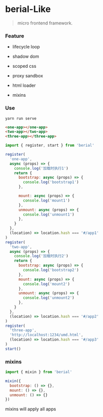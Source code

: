 # berial-Like

> micro frontend framework.

### Feature

- lifecycle loop

- shadow dom

- scoped css

- proxy sandbox

- html loader

- mixins

### Use

```shell
yarn run serve
```

```html
<one-app></one-app>
<two-app></two-app>
<three-app></three-app>
```

```js
import { register, start } from 'berial'

register(
  'one-app',
  async (props) => {
    console.log('加载时执行1')
    return {
      bootstrap: async (props) => {
        console.log('bootstrap1')
      },

      mount: async (props) => {
        console.log('mount1')
      },
      unmount: async (props) => {
        console.log('unmount1')
      },
    }
  },
  (location) => location.hash === '#/app1'
)
register(
  'two-app',
  async (props) => {
    console.log('加载时执行2')
    return {
      bootstrap: async (props) => {
        console.log('bootstrap2')
      },
      mount: async (props) => {
        console.log('mount2')
      },
      unmount: async (props) => {
        console.log('unmount2')
      },
    }
  },
  (location) => location.hash === '#/app2'
)
register(
  'three-app',
  'http://localhost:1234/umd.html',
  (location) => location.hash === '#/app3'
)
start()
```

### mixins

```js
import { mixin } from 'berial'

mixin({
  bootstrap: () => {},
  mount: () => {},
  unmount: () => {}
})
```

mixins will apply all apps